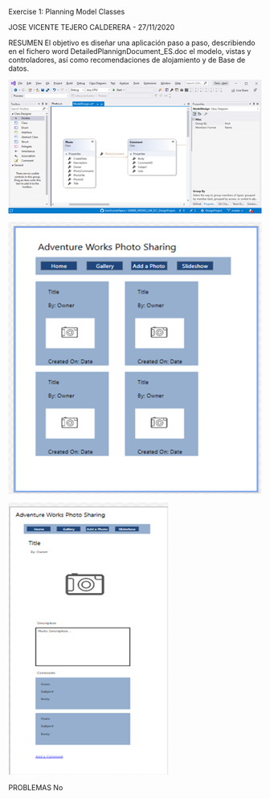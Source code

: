 ﻿Exercise 1: Planning Model Classes

JOSE VICENTE TEJERO CALDERERA - 27/11/2020

RESUMEN El objetivo es diseñar una aplicación paso a paso, describiendo en el fichero word DetailedPlannignDocument_ES.doc el modelo, vistas y controladores, así como recomendaciones de alojamiento y de Base de datos.

![ModelDesign](ModelDesign.png)

![Gallery](Gallery.png)





![Photo](Photo.png)

PROBLEMAS No
